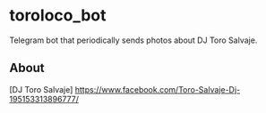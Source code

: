 # toroloco_bot
Telegram bot that periodically sends photos about DJ Toro Salvaje.

## About
[DJ Toro Salvaje] https://www.facebook.com/Toro-Salvaje-Dj-195153313896777/
